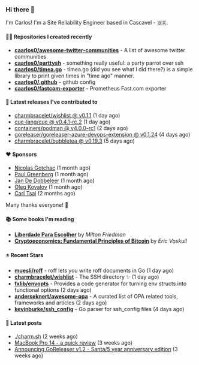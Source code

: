 ### Hi there 👋

I'm Carlos! I'm a Site Reliability Engineer based in Cascavel - 🇧🇷.

#### 👨‍💻 Repositories I created recently
- **[caarlos0/awesome-twitter-communities](https://github.com/caarlos0/awesome-twitter-communities)** - A list of awesome twitter communities
- **[caarlos0/parttysh](https://github.com/caarlos0/parttysh)** - something really useful: a party parrot over ssh
- **[caarlos0/timea.go](https://github.com/caarlos0/timea.go)** - timea.go (did you see what I did there?) is a simple library to print given times in &#34;time ago&#34; manner.
- **[caarlos0/.github](https://github.com/caarlos0/.github)** - github config
- **[caarlos0/fastcom-exporter](https://github.com/caarlos0/fastcom-exporter)** - Prometheus Fast.com exporter

#### 🚀 Latest releases I've contributed to


- [charmbracelet/wishlist @ v0.1.1](https://github.com/charmbracelet/wishlist/releases/tag/v0.1.1) (1 day ago)
- [cue-lang/cue @ v0.4.1-rc.2](https://github.com/cue-lang/cue/releases/tag/v0.4.1-rc.2) (1 day ago)
- [containers/podman @ v4.0.0-rc1](https://github.com/containers/podman/releases/tag/v4.0.0-rc1) (2 days ago)
- [goreleaser/goreleaser-azure-devops-extension @ v0.1.24](https://github.com/goreleaser/goreleaser-azure-devops-extension/releases/tag/v0.1.24) (4 days ago)
- [charmbracelet/bubbletea @ v0.19.3](https://github.com/charmbracelet/bubbletea/releases/tag/v0.19.3) (5 days ago)

#### ❤️ Sponsors
- [Nicolas Gotchac](https://github.com/ngotchac) (1 month ago)
- [Paul Greenberg](https://github.com/greenpau) (1 month ago)
- [Jan De Dobbeleer](https://github.com/JanDeDobbeleer) (1 month ago)
- [Oleg Kovalov](https://github.com/cristaloleg) (1 month ago)
- [Carl Tsai](https://github.com/moonape1226) (2 months ago)

Many thanks everyone! 🙏

#### 📚 Some books I'm reading
- **[Liberdade Para Escolher](https://www.goodreads.com/book/show/17238591-liberdade-para-escolher)** by _Milton Friedman_
- **[Cryptoeconomics: Fundamental Principles of Bitcoin](https://www.goodreads.com/book/show/56919322-cryptoeconomics)** by _Eric Voskuil_

#### ⭐ Recent Stars


- **[muesli/roff](https://github.com/muesli/roff)** - roff lets you write roff documents in Go (1 day ago)
- **[charmbracelet/wishlist](https://github.com/charmbracelet/wishlist)** - The SSH directory ✨ (1 day ago)
- **[fxlib/envopts](https://github.com/fxlib/envopts)** - Provides a code generator for turning env structs into functional options (2 days ago)
- **[anderseknert/awesome-opa](https://github.com/anderseknert/awesome-opa)** - A curated list of OPA related tools, frameworks and articles (2 days ago)
- **[kevinburke/ssh_config](https://github.com/kevinburke/ssh_config)** - Go parser for ssh_config files (4 days ago)

#### 📄 Latest posts
- [./charm.sh](https://carlosbecker.com/posts/charm/) (2 weeks ago)
- [MacBook Pro 14 - a quick review](https://carlosbecker.com/posts/macbook-pro-14/) (3 weeks ago)
- [Announcing GoReleaser v1.2 - Santa/5 year anniversary edition](https://carlosbecker.com/posts/goreleaser-v1.2/) (3 weeks ago)

